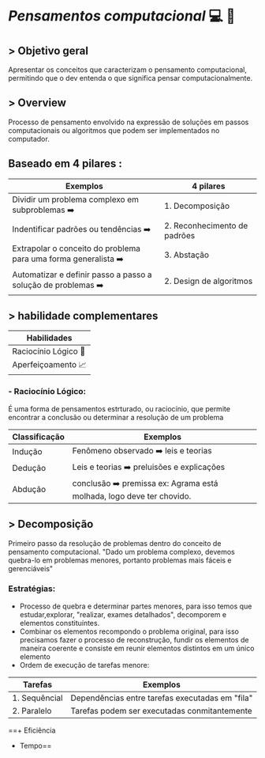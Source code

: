 #                                                              *Pensamentos computacional*  💻 🧠

## > Objetivo geral
 Apresentar os conceitos que caracterizam o pensamento computacional, permitindo que o dev entenda o que significa pensar computacionalmente.
 
 
 
## > Overview
 Processo de pensamento envolvido na expressão de soluções em passos computacionais ou algoritmos que podem ser implementados no computador.
 
 
 
 
 ## Baseado em 4 pilares :
 
 
 | Exemplos | 4 pilares |
| ----------- | ----------- |
| Dividir um problema complexo em subproblemas ➡️| 1. Decomposição |
| Indentificar padrões ou tendências ➡️ | 2. Reconhecimento de padrões |
| Extrapolar o conceito do problema para uma forma generalista ➡️ | 3. Abstação |
| Automatizar e definir passo a passo a solução de problemas ➡️ | 2. Design de algoritmos |
	


 ## > habilidade complementares
| Habilidades |
| ----------- | 
|Raciocínio Lógico 🧠|
|Aperfeiçoamento 📈| 

### - Raciocínio Lógico:
   É uma forma de pensamentos estrturado, ou raciocínio, que permite encontrar a conclusão ou determinar a resolução de um problema 
  
  
 | Classificação|Exemplos |
| ----------- | ----------- |
| Indução| Fenômeno observado ➡️ leis e teorias|
| Dedução  | Leis e teorias ➡️ preluisões e explicações |
| Abdução | conclusão ➡️ premissa ex: Agrama está molhada, logo deve ter chovido. |


## > Decomposição

  Primeiro passo da resolução de problemas dentro do conceito de pensamento computacional.
  "Dado um problema complexo, devemos quebra-lo em problemas menores, portanto problemas mais fáceis e gerenciáveis"
  
  ### Estratégias:
  
 + Processo de quebra e determinar partes menores, para isso temos que estudar,explorar, "realizar, exames detalhados", decomporem e elementos constituíntes.
 + Combinar os elementos recompondo o problema original, para isso precisamos fazer o processo de reconstrução, fundir os elementos de maneira coerente e consiste em reunir elementos distintos em um único elemento
 + Ordem de execução de tarefas menore:
  
 | Tarefas|Exemplos |
| ----------- | ----------- |
| 1. Sequêncial| Dependências entre tarefas executadas em "fila"|
| 2. Paralelo  | Tarefas podem ser executadas conmitantemente |
           
==+ Eficiência
- Tempo==
	

